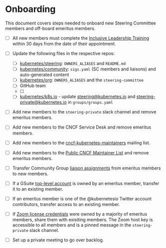 # Onboarding

This document covers steps needed to onboard new Steering Committee
members and off-board emeritus members.

- [ ] All new members must complete the [Inclusive Leadership Training]
within 30 days from the date of their appointment.

- [ ] Update the following files in the respective repos:
  - [ ] [kubernetes/steering]: `OWNERS_ALIASES` and `README.md`
  - [ ] [kubernetes/community]: `sigs.yaml` (SC members and liaisons) and auto-generated content
  - [ ] [kubernetes/org]: `OWNERS_ALIASES` and the `steering-committee`
  - [ ] [kubernetes/website]: `OWNERS_ALIASES`
    GitHub team
  - [ ] [kubernetes/funding]: `OWNERS_ALIASES`
  - [ ] [kubernetes/k8s.io] - update steering@kubernetes.io and steering-private@kubernetes.io in `groups/groups.yaml`

- [ ] Add new members to the `steering-private` slack channel and
  remove emeritus members.

- [ ] Add new members to the CNCF Service Desk and remove emeritus
  members.

- [ ] Add new members to the [cncf-kubernetes-maintainers] mailing list.

- [ ] Add new members to the [Public CNCF Maintainer List] and remove emeritus members.

- [ ] Transfer Community Group [liaison assignments] from emeritus members to new members.

- [ ] If a GSuite [top-level account] is owned by an emeritus member,
  transfer it to an existing member.

- [ ] If an emeritus member is one of the @kubernetesio Twitter account contributors,
  transfer access to an existing member.

- [ ] If [Zoom license credentials] were owned by a majority of emeritus
  members, share them with exisiting members. The Zoom host key is
  accessible to all members and is a pinned message in the `steering-private`
  slack channel.

- [ ] Set up a private meeting to go over backlog.


[Inclusive Leadership Training]: /charter.md#inclusive-leadership-training
[kubernetes/steering]: https://github.com/kubernetes/steering
[kubernetes/community]: https://github.com/kubernetes/community
[kubernetes/org]: https://github.com/kubernetes/org
[kubernetes/website]: https://github.com/kubernetes/website
[kubernetes/funding]: https://github.com/kubernetes/funding
[kubernetes/k8s.io]: https://github.com/kubernetes/k8s.io
[liaison assignments]: https://git.k8s.io/community/liaisons.md
[cncf-kubernetes-maintainers]: https://lists.cncf.io/g/cncf-kubernetes-maintainers
[Public CNCF Maintainer List]: https://docs.google.com/spreadsheets/d/1Pr8cyp8RLrNGx9WBAgQvBzUUmqyOv69R7QAFKhacJEM/edit
[top-level account]: /README.md#top-level-accounts
[Zoom license credentials]: /README.md#zoom-admins
